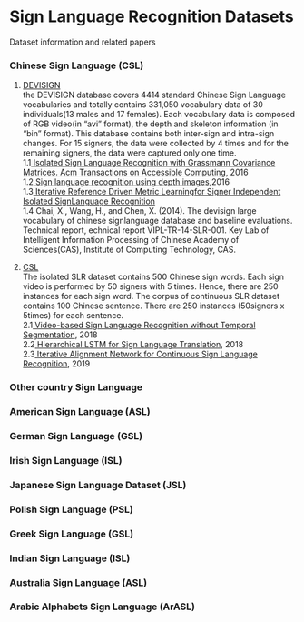 # Sign Language Recognition Datasets

Dataset information and related papers

### Chinese Sign Language (CSL)  

1. [DEVISIGN](http://vipl.ict.ac.cn/homepage/ksl/data.html)  
  the DEVISIGN database covers 4414 standard Chinese Sign Language vocabularies and totally contains 331,050 vocabulary
  data of 30 individuals(13 males and 17 females). Each vocabulary data is 
  composed of RGB video(in “avi” format), the depth and skeleton information (in “bin” format). 
  This database contains both inter-sign and intra-sign changes. For 15 signers, the data were collected by 4 times 
  and for the remaining signers, the data were captured only one time.   
  1.1[ Isolated Sign Language Recognition with Grassmann Covariance Matrices. Acm Transactions on Accessible Computing](http://vipl.ict.ac.cn/uploadfile/upload/2018112115430139.pdf), 2016  
  1.2[ Sign language recognition using depth images](https://www.semanticscholar.org/paper/Sign-language-recognition-using-depth-images-Zheng-Liang/1ca16a088581a8c88972b55ac1a9d3e444f1655e),2016  
  1.3[ Iterative Reference Driven Metric Learningfor Signer Independent Isolated SignLanguage Recognition](http://vipl.ict.ac.cn/uploadfile/upload/2018112115134267.pdf)  
  1.4 Chai, X., Wang, H., and  Chen,  X. (2014).  The  devisign  large  vocabulary  of  chinese  signlanguage database and baseline evaluations. Technical report, echnical report VIPL-TR-14-SLR-001. Key Lab of Intelligent Information Processing of Chinese Academy of Sciences(CAS), Institute of Computing Technology, CAS.  
  
  
2. [CSL](http://mccipc.ustc.edu.cn/mediawiki/index.php/SLR_Dataset)  
  The isolated SLR dataset contains 500 Chinese sign words. Each sign video is performed by 50 signers with 5 times. Hence, there are 250 instances for each sign word. The corpus of continuous SLR dataset contains 100 Chinese sentence. There are 250 instances (50signers x 5times) for each sentence.  
  2.1[ Video-based Sign Language Recognition without Temporal Segmentation](https://arxiv.org/pdf/1801.10111.pdf), 2018  
  2.2[ Hierarchical LSTM for Sign Language Translation](https://pdfs.semanticscholar.org/d44c/20c48e764a546d00b9155a56b171b0dc04bc.pdf), 2018  
  2.3[ Iterative Alignment Network for Continuous Sign Language Recognition](http://openaccess.thecvf.com/content_CVPR_2019/papers/Pu_Iterative_Alignment_Network_for_Continuous_Sign_Language_Recognition_CVPR_2019_paper.pdf), 2019  

### Other country Sign Language

### American Sign Language (ASL)

### German Sign Language (GSL)

### Irish Sign Language (ISL)

### Japanese Sign Language Dataset (JSL)

### Polish Sign Language (PSL)

### Greek Sign Language (GSL)

### Indian Sign Language (ISL)

### Australia Sign Language (ASL)

### Arabic Alphabets Sign Language (ArASL)

  
  
